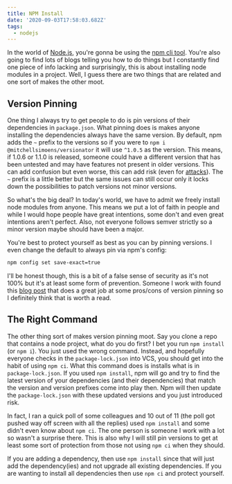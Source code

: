 ```yaml
---
title: NPM Install
date: '2020-09-03T17:58:03.682Z'
tags:
  - nodejs
---
```


In the world of [Node.js](https://nodejs.org/), you're gonna be using the [npm cli tool](https://www.npmjs.com/). You're
also going to find lots of blogs telling you how to do things but I constantly find one piece of info lacking and
surprisingly, this is about installing node modules in a project. Well, I guess there are two things that are related
and one sort of makes the other moot.

## Version Pinning

One thing I always try to get people to do is pin versions of their dependencies in `package.json`. What pinning does is
makes anyone installing the dependencies always have the same version. By default, npm adds the `~` prefix to the
versions so if you were to `npm i @mitchellsimoens/versionator` it will use `^1.0.5` as the version. This means, if
1.0.6 or 1.1.0 is released, someone could have a different version that has been untested and may have features not
present in older versions. This can add confusion but even worse, this can add risk (even for
[attacks](https://eslint.org/blog/2018/07/postmortem-for-malicious-package-publishes)). The `~` prefix is a little better
but the same issues can still occur only it locks down the possibilities to patch versions not minor versions.

So what's the big deal? In today's world, we have to admit we freely install node modules from anyone. This means we
put a lot of faith in people and while I would hope people have great intentions, some don't and even great intentions
aren't perfect. Also, not everyone follows semver strictly so a minor version maybe should have been a major.

You're best to protect yourself as best as you can by pinning versions. I even change the default to always pin via
npm's config:

```sh
npm config set save-exact=true
```

I'll be honest though, this is a bit of a false sense of security as it's not 100% but it's at least some form of
prevention. Someone I work with found this [blog post](https://docs.renovatebot.com/dependency-pinning/) that does a
great job at some pros/cons of version pinning so I definitely think that is worth a read.

## The Right Command

The other thing sort of makes version pinning moot. Say you clone a repo that contains a node project, what do you do
first? I bet you run `npm install` (or `npm i`). You just used the wrong command. Instead, and hopefully everyone checks
in the `package-lock.json` into VCS, you should get into the habit of using `npm ci`. What this command does is installs
what is in `package-lock.json`. If you used `npm install`, npm will go and try to find the latest version of your
dependencies (and their dependencies) that match the version and version prefixes come into play then. Npm will then
update the `package-lock.json` with these updated versions and you just introduced risk.

In fact, I ran a quick poll of some colleagues and 10 out of 11 (the poll got pushed way off screen with all the
replies) used `npm install` and some didn't even know about `npm ci`. The one person is someone I work with a lot so
wasn't a surprise there. This is also why I will still pin versions to get at least some sort of protection from those
not using `npm ci` when they should.

If you are adding a dependency, then use `npm install` since that will just add the dependency(ies) and not upgrade all
existing dependencies. If you are wanting to install all dependencies then use `npm ci` and protect yourself.
